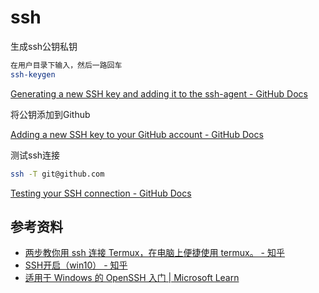 # ssh

生成ssh公钥私钥

```sh
在用户目录下输入，然后一路回车
ssh-keygen 
```

[Generating a new SSH key and adding it to the ssh-agent - GitHub Docs](https://docs.github.com/en/authentication/connecting-to-github-with-ssh/generating-a-new-ssh-key-and-adding-it-to-the-ssh-agent)

将公钥添加到Github

[Adding a new SSH key to your GitHub account - GitHub Docs](https://docs.github.com/en/authentication/connecting-to-github-with-ssh/adding-a-new-ssh-key-to-your-github-account)

测试ssh连接

```sh
ssh -T git@github.com
```

[Testing your SSH connection - GitHub Docs](https://docs.github.com/en/authentication/connecting-to-github-with-ssh/testing-your-ssh-connection)

## 参考资料

- [两步教你用 ssh 连接 Termux，在电脑上便捷使用 termux。 - 知乎](https://zhuanlan.zhihu.com/p/550073316)
- [SSH开启（win10） - 知乎](https://zhuanlan.zhihu.com/p/391373172)
- [适用于 Windows 的 OpenSSH 入门 | Microsoft Learn](https://learn.microsoft.com/zh-cn/windows-server/administration/openssh/openssh_install_firstuse)